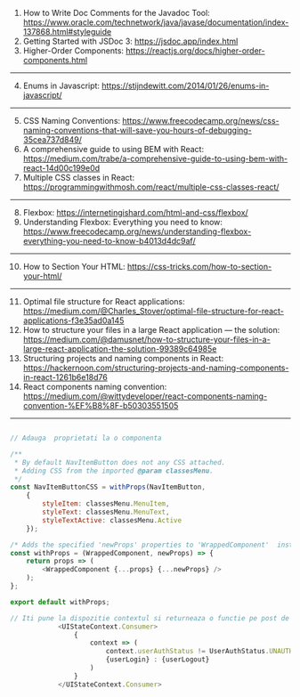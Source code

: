 1. How to Write Doc Comments for the Javadoc Tool: https://www.oracle.com/technetwork/java/javase/documentation/index-137868.html#styleguide
2. Getting Started with JSDoc 3: https://jsdoc.app/index.html
3. Higher-Order Components: https://reactjs.org/docs/higher-order-components.html
---
4. Enums in Javascript: https://stijndewitt.com/2014/01/26/enums-in-javascript/
---
5. CSS Naming Conventions: https://www.freecodecamp.org/news/css-naming-conventions-that-will-save-you-hours-of-debugging-35cea737d849/
6. A comprehensive guide to using BEM with React: https://medium.com/trabe/a-comprehensive-guide-to-using-bem-with-react-14d00c199e0d
7. Multiple CSS classes in React: https://programmingwithmosh.com/react/multiple-css-classes-react/
---
8. Flexbox: https://internetingishard.com/html-and-css/flexbox/
9. Understanding Flexbox: Everything you need to know: https://www.freecodecamp.org/news/understanding-flexbox-everything-you-need-to-know-b4013d4dc9af/
---
10. How to Section Your HTML: https://css-tricks.com/how-to-section-your-html/
---
11. Optimal file structure for React applications: https://medium.com/@Charles_Stover/optimal-file-structure-for-react-applications-f3e35ad0a145
12. How to structure your files in a large React application — the solution: https://medium.com/@damusnet/how-to-structure-your-files-in-a-large-react-application-the-solution-99389c64985e
13. Structuring projects and naming components in React: https://hackernoon.com/structuring-projects-and-naming-components-in-react-1261b6e18d76
14. React components naming convention: https://medium.com/@wittydeveloper/react-components-naming-convention-%EF%B8%8F-b50303551505
---


```js

// Adauga  proprietati la o componenta

/**
 * By default NavItemButton does not any CSS attached. 
 * Adding CSS from the imported @param classesMenu.
 */
const NavItemButtonCSS = withProps(NavItemButton, 
    {
        styleItem: classesMenu.MenuItem, 
        styleText: classesMenu.MenuText, 
        styleTextActive: classesMenu.Active
    });

/* Adds the specified 'newProps' properties to 'WrappedComponent'  instance */
const withProps = (WrappedComponent, newProps) => {
    return props => (
        <WrappedComponent {...props} {...newProps} />
    );
};

export default withProps;
```

```js
// Iti pune la dispozitie contextul si returneaza o functie pe post de componenta
            <UIStateContext.Consumer>
                { 
                    context => (
                        context.userAuthStatus != UserAuthStatus.UNAUTHENTICATED ?
                        {userLogin} : {userLogout} 
                    )
                }
            </UIStateContext.Consumer>
```